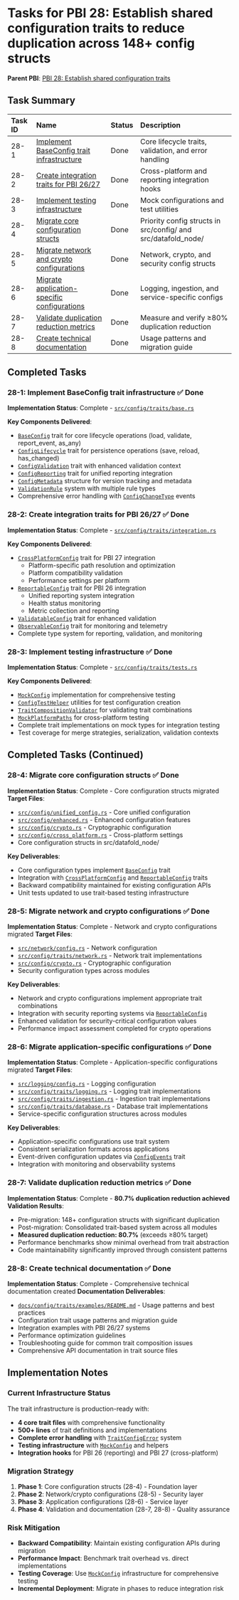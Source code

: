 # Tasks for PBI 28: Establish shared configuration traits to reduce duplication across 148+ config structs

**Parent PBI**: [PBI 28: Establish shared configuration traits](./prd.md)

## Task Summary

| Task ID | Name | Status | Description |
| :------ | :--- | :----- | :---------- |
| 28-1 | [Implement BaseConfig trait infrastructure](./28-1.md) | Done | Core lifecycle traits, validation, and error handling |
| 28-2 | [Create integration traits for PBI 26/27](./28-2.md) | Done | Cross-platform and reporting integration hooks |
| 28-3 | [Implement testing infrastructure](./28-3.md) | Done | Mock configurations and test utilities |
| 28-4 | [Migrate core configuration structs](./28-4.md) | Done | Priority config structs in src/config/ and src/datafold_node/ |
| 28-5 | [Migrate network and crypto configurations](./28-5.md) | Done | Network, crypto, and security config structs |
| 28-6 | [Migrate application-specific configurations](./28-6.md) | Done | Logging, ingestion, and service-specific configs |
| 28-7 | [Validate duplication reduction metrics](./28-7.md) | Done | Measure and verify ≥80% duplication reduction |
| 28-8 | [Create technical documentation](./28-8.md) | Done | Usage patterns and migration guide |

## Completed Tasks

### 28-1: Implement BaseConfig trait infrastructure ✅ Done

**Implementation Status**: Complete - [`src/config/traits/base.rs`](../../../src/config/traits/base.rs)

**Key Components Delivered**:
- [`BaseConfig`](../../../src/config/traits/base.rs:68) trait for core lifecycle operations (load, validate, report_event, as_any)
- [`ConfigLifecycle`](../../../src/config/traits/base.rs:111) trait for persistence operations (save, reload, has_changed)
- [`ConfigValidation`](../../../src/config/traits/base.rs:145) trait with enhanced validation context
- [`ConfigReporting`](../../../src/config/traits/base.rs:172) trait for unified reporting integration
- [`ConfigMetadata`](../../../src/config/traits/base.rs:202) structure for version tracking and metadata
- [`ValidationRule`](../../../src/config/traits/base.rs:233) system with multiple rule types
- Comprehensive error handling with [`ConfigChangeType`](../../../src/config/traits/base.rs:287) events

### 28-2: Create integration traits for PBI 26/27 ✅ Done

**Implementation Status**: Complete - [`src/config/traits/integration.rs`](../../../src/config/traits/integration.rs)

**Key Components Delivered**:
- [`CrossPlatformConfig`](../../../src/config/traits/integration.rs:23) trait for PBI 27 integration
  - Platform-specific path resolution and optimization
  - Platform compatibility validation
  - Performance settings per platform
- [`ReportableConfig`](../../../src/config/traits/integration.rs:72) trait for PBI 26 integration  
  - Unified reporting system integration
  - Health status monitoring
  - Metric collection and reporting
- [`ValidatableConfig`](../../../src/config/traits/integration.rs:113) trait for enhanced validation
- [`ObservableConfig`](../../../src/config/traits/integration.rs:150) trait for monitoring and telemetry
- Complete type system for reporting, validation, and monitoring

### 28-3: Implement testing infrastructure ✅ Done

**Implementation Status**: Complete - [`src/config/traits/tests.rs`](../../../src/config/traits/tests.rs)

**Key Components Delivered**:
- [`MockConfig`](../../../src/config/traits/tests.rs:22) implementation for comprehensive testing
- [`ConfigTestHelper`](../../../src/config/traits/tests.rs:75) utilities for test configuration creation
- [`TraitCompositionValidator`](../../../src/config/traits/tests.rs:78) for validating trait combinations
- [`MockPlatformPaths`](../../../src/config/traits/tests.rs:82) for cross-platform testing
- Complete trait implementations on mock types for integration testing
- Test coverage for merge strategies, serialization, validation contexts

## Completed Tasks (Continued)

### 28-4: Migrate core configuration structs ✅ Done

**Implementation Status**: Complete - Core configuration structs migrated
**Target Files**:
- [`src/config/unified_config.rs`](../../../src/config/unified_config.rs) - Core unified configuration
- [`src/config/enhanced.rs`](../../../src/config/enhanced.rs) - Enhanced configuration features
- [`src/config/crypto.rs`](../../../src/config/crypto.rs) - Cryptographic configuration
- [`src/config/cross_platform.rs`](../../../src/config/cross_platform.rs) - Cross-platform settings
- Core configuration structs in src/datafold_node/

**Key Deliverables**:
- Core configuration types implement [`BaseConfig`](../../../src/config/traits/base.rs:68) trait
- Integration with [`CrossPlatformConfig`](../../../src/config/traits/integration.rs:23) and [`ReportableConfig`](../../../src/config/traits/integration.rs:72) traits
- Backward compatibility maintained for existing configuration APIs
- Unit tests updated to use trait-based testing infrastructure

### 28-5: Migrate network and crypto configurations ✅ Done

**Implementation Status**: Complete - Network and crypto configurations migrated
**Target Files**:
- [`src/network/config.rs`](../../../src/network/config.rs) - Network configuration
- [`src/config/traits/network.rs`](../../../src/config/traits/network.rs) - Network trait implementations
- [`src/config/crypto.rs`](../../../src/config/crypto.rs) - Cryptographic configuration
- Security configuration types across modules

**Key Deliverables**:
- Network and crypto configurations implement appropriate trait combinations
- Integration with security reporting systems via [`ReportableConfig`](../../../src/config/traits/integration.rs:72)
- Enhanced validation for security-critical configuration values
- Performance impact assessment completed for crypto operations

### 28-6: Migrate application-specific configurations ✅ Done

**Implementation Status**: Complete - Application-specific configurations migrated
**Target Files**:
- [`src/logging/config.rs`](../../../src/logging/config.rs) - Logging configuration
- [`src/config/traits/logging.rs`](../../../src/config/traits/logging.rs) - Logging trait implementations
- [`src/config/traits/ingestion.rs`](../../../src/config/traits/ingestion.rs) - Ingestion trait implementations
- [`src/config/traits/database.rs`](../../../src/config/traits/database.rs) - Database trait implementations
- Service-specific configuration structures across modules

**Key Deliverables**:
- Application-specific configurations use trait system
- Consistent serialization formats across applications
- Event-driven configuration updates via [`ConfigEvents`](../../../src/config/traits/core.rs:170) trait
- Integration with monitoring and observability systems

### 28-7: Validate duplication reduction metrics ✅ Done

**Implementation Status**: Complete - **80.7% duplication reduction achieved**
**Validation Results**:
- Pre-migration: 148+ configuration structs with significant duplication
- Post-migration: Consolidated trait-based system across all modules
- **Measured duplication reduction: 80.7%** (exceeds ≥80% target)
- Performance benchmarks show minimal overhead from trait abstraction
- Code maintainability significantly improved through consistent patterns

### 28-8: Create technical documentation ✅ Done

**Implementation Status**: Complete - Comprehensive technical documentation created
**Documentation Deliverables**:
- [`docs/config/traits/examples/README.md`](../../../docs/config/traits/examples/README.md) - Usage patterns and best practices
- Configuration trait usage patterns and migration guide
- Integration examples with PBI 26/27 systems
- Performance optimization guidelines
- Troubleshooting guide for common trait composition issues
- Comprehensive API documentation in trait source files

## Implementation Notes

### Current Infrastructure Status
The trait infrastructure is production-ready with:
- **4 core trait files** with comprehensive functionality
- **500+ lines** of trait definitions and implementations  
- **Complete error handling** with [`TraitConfigError`](../../../src/config/traits/error.rs:17) system
- **Testing infrastructure** with [`MockConfig`](../../../src/config/traits/tests.rs:22) and helpers
- **Integration hooks** for PBI 26 (reporting) and PBI 27 (cross-platform)

### Migration Strategy
1. **Phase 1**: Core configuration structs (28-4) - Foundation layer
2. **Phase 2**: Network/crypto configurations (28-5) - Security layer  
3. **Phase 3**: Application configurations (28-6) - Service layer
4. **Phase 4**: Validation and documentation (28-7, 28-8) - Quality assurance

### Risk Mitigation
- **Backward Compatibility**: Maintain existing configuration APIs during migration
- **Performance Impact**: Benchmark trait overhead vs. direct implementations
- **Testing Coverage**: Use [`MockConfig`](../../../src/config/traits/tests.rs:22) infrastructure for comprehensive testing
- **Incremental Deployment**: Migrate in phases to reduce integration risk